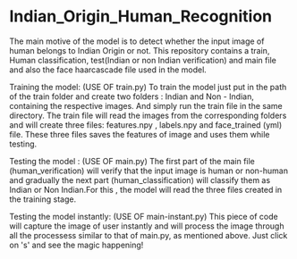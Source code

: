 # Indian_Origin_Human_Recognition

The main motive of the model is to detect whether the input image of human belongs to Indian Origin or not.
This repository contains a train, Human classification, test(Indian or non Indian verification) and main file and also the face haarcascade file used in the model.

Training the model: (USE OF train.py)
To train the model just put in the path of the train folder and create two folders : Indian and Non - Indian, containing the respective images. And simply run the train file in the same directory. The train file will read the images from the corresponding folders and will create three files: features.npy , labels.npy and face_trained (yml) file. These three files saves the features of image and uses them while testing.

Testing the model : (USE OF main.py)
The first part of the main file (human_verification) will verify that the input image is human or non-human and gradually the next part (human_classification) will classify them as Indian or Non Indian.For this , the model will read the three files created in the training stage.

Testing the model instantly: (USE OF main-instant.py)
This piece of code will capture the image of user instantly and will process the image through all the processess similar to that of main.py, as mentioned above.
Just click on 's' and see the magic happening!
